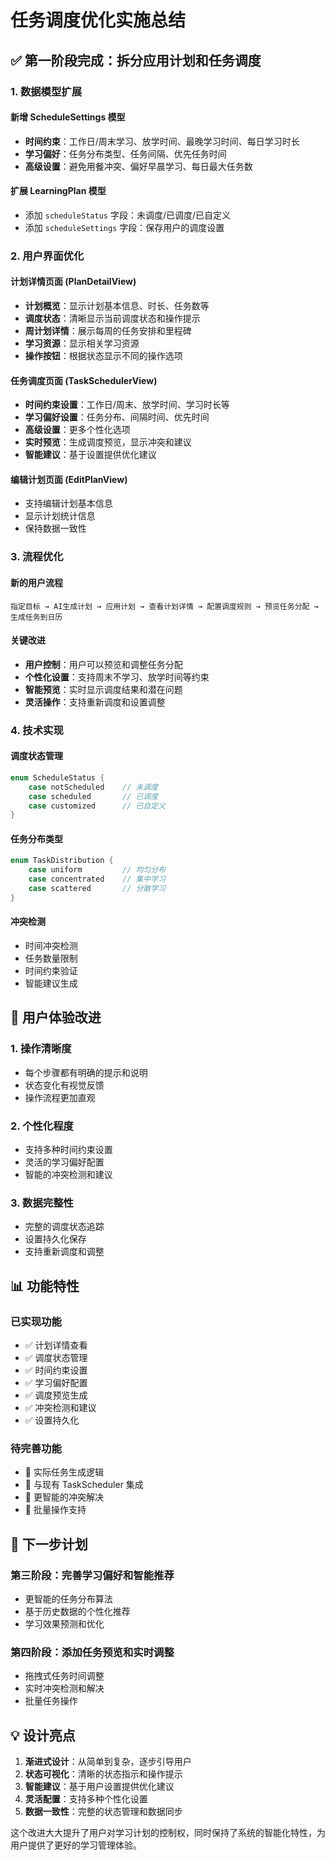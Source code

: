 # 任务调度优化实施总结

## ✅ 第一阶段完成：拆分应用计划和任务调度

### 1. 数据模型扩展

#### 新增 ScheduleSettings 模型
- **时间约束**：工作日/周末学习、放学时间、最晚学习时间、每日学习时长
- **学习偏好**：任务分布类型、任务间隔、优先任务时间
- **高级设置**：避免用餐冲突、偏好早晨学习、每日最大任务数

#### 扩展 LearningPlan 模型
- 添加 `scheduleStatus` 字段：未调度/已调度/已自定义
- 添加 `scheduleSettings` 字段：保存用户的调度设置

### 2. 用户界面优化

#### 计划详情页面 (PlanDetailView)
- **计划概览**：显示计划基本信息、时长、任务数等
- **调度状态**：清晰显示当前调度状态和操作提示
- **周计划详情**：展示每周的任务安排和里程碑
- **学习资源**：显示相关学习资源
- **操作按钮**：根据状态显示不同的操作选项

#### 任务调度页面 (TaskSchedulerView)
- **时间约束设置**：工作日/周末、放学时间、学习时长等
- **学习偏好设置**：任务分布、间隔时间、优先时间
- **高级设置**：更多个性化选项
- **实时预览**：生成调度预览，显示冲突和建议
- **智能建议**：基于设置提供优化建议

#### 编辑计划页面 (EditPlanView)
- 支持编辑计划基本信息
- 显示计划统计信息
- 保持数据一致性

### 3. 流程优化

#### 新的用户流程
```
指定目标 → AI生成计划 → 应用计划 → 查看计划详情 → 配置调度规则 → 预览任务分配 → 生成任务到日历
```

#### 关键改进
- **用户控制**：用户可以预览和调整任务分配
- **个性化设置**：支持周末不学习、放学时间等约束
- **智能预览**：实时显示调度结果和潜在问题
- **灵活操作**：支持重新调度和设置调整

### 4. 技术实现

#### 调度状态管理
```swift
enum ScheduleStatus {
    case notScheduled    // 未调度
    case scheduled       // 已调度
    case customized      // 已自定义
}
```

#### 任务分布类型
```swift
enum TaskDistribution {
    case uniform         // 均匀分布
    case concentrated    // 集中学习
    case scattered       // 分散学习
}
```

#### 冲突检测
- 时间冲突检测
- 任务数量限制
- 时间约束验证
- 智能建议生成

## 🎯 用户体验改进

### 1. 操作清晰度
- 每个步骤都有明确的提示和说明
- 状态变化有视觉反馈
- 操作流程更加直观

### 2. 个性化程度
- 支持多种时间约束设置
- 灵活的学习偏好配置
- 智能的冲突检测和建议

### 3. 数据完整性
- 完整的调度状态追踪
- 设置持久化保存
- 支持重新调度和调整

## 📊 功能特性

### 已实现功能
- ✅ 计划详情查看
- ✅ 调度状态管理
- ✅ 时间约束设置
- ✅ 学习偏好配置
- ✅ 调度预览生成
- ✅ 冲突检测和建议
- ✅ 设置持久化

### 待完善功能
- 🔄 实际任务生成逻辑
- 🔄 与现有 TaskScheduler 集成
- 🔄 更智能的冲突解决
- 🔄 批量操作支持

## 🚀 下一步计划

### 第三阶段：完善学习偏好和智能推荐
- 更智能的任务分布算法
- 基于历史数据的个性化推荐
- 学习效果预测和优化

### 第四阶段：添加任务预览和实时调整
- 拖拽式任务时间调整
- 实时冲突检测和解决
- 批量任务操作

## 💡 设计亮点

1. **渐进式设计**：从简单到复杂，逐步引导用户
2. **状态可视化**：清晰的状态指示和操作提示
3. **智能建议**：基于用户设置提供优化建议
4. **灵活配置**：支持多种个性化设置
5. **数据一致性**：完整的状态管理和数据同步

这个改进大大提升了用户对学习计划的控制权，同时保持了系统的智能化特性，为用户提供了更好的学习管理体验。
